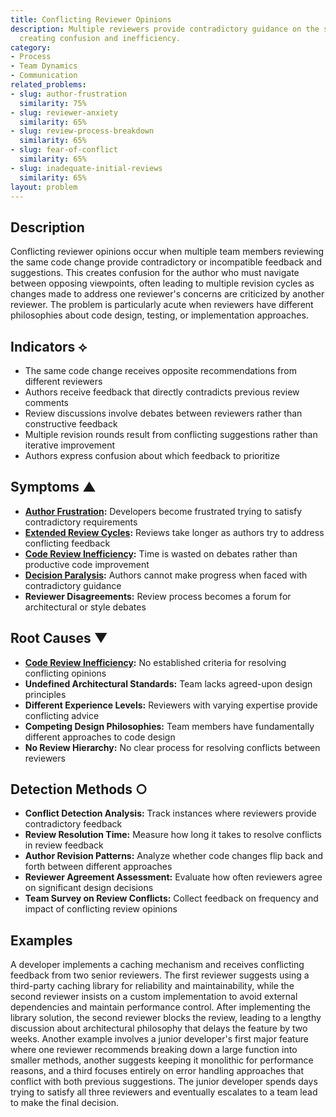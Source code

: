 ```yaml
---
title: Conflicting Reviewer Opinions
description: Multiple reviewers provide contradictory guidance on the same code changes,
  creating confusion and inefficiency.
category:
- Process
- Team Dynamics
- Communication
related_problems:
- slug: author-frustration
  similarity: 75%
- slug: reviewer-anxiety
  similarity: 65%
- slug: review-process-breakdown
  similarity: 65%
- slug: fear-of-conflict
  similarity: 65%
- slug: inadequate-initial-reviews
  similarity: 65%
layout: problem
---
```


## Description

Conflicting reviewer opinions occur when multiple team members reviewing the same code change provide contradictory or incompatible feedback and suggestions. This creates confusion for the author who must navigate between opposing viewpoints, often leading to multiple revision cycles as changes made to address one reviewer's concerns are criticized by another reviewer. The problem is particularly acute when reviewers have different philosophies about code design, testing, or implementation approaches.

## Indicators ⟡

- The same code change receives opposite recommendations from different reviewers
- Authors receive feedback that directly contradicts previous review comments
- Review discussions involve debates between reviewers rather than constructive feedback
- Multiple revision rounds result from conflicting suggestions rather than iterative improvement
- Authors express confusion about which feedback to prioritize

## Symptoms ▲

- **[Author Frustration](author-frustration.md):** Developers become frustrated trying to satisfy contradictory requirements
- **[Extended Review Cycles](extended-review-cycles.md):** Reviews take longer as authors try to address conflicting feedback
- **[Code Review Inefficiency](code-review-inefficiency.md):** Time is wasted on debates rather than productive code improvement
- **[Decision Paralysis](decision-paralysis.md):** Authors cannot make progress when faced with contradictory guidance
- **Reviewer Disagreements:** Review process becomes a forum for architectural or style debates

## Root Causes ▼

- **[Code Review Inefficiency](code-review-inefficiency.md):** No established criteria for resolving conflicting opinions
- **Undefined Architectural Standards:** Team lacks agreed-upon design principles
- **Different Experience Levels:** Reviewers with varying expertise provide conflicting advice
- **Competing Design Philosophies:** Team members have fundamentally different approaches to code design
- **No Review Hierarchy:** No clear process for resolving conflicts between reviewers

## Detection Methods ○

- **Conflict Detection Analysis:** Track instances where reviewers provide contradictory feedback
- **Review Resolution Time:** Measure how long it takes to resolve conflicts in review feedback
- **Author Revision Patterns:** Analyze whether code changes flip back and forth between different approaches
- **Reviewer Agreement Assessment:** Evaluate how often reviewers agree on significant design decisions
- **Team Survey on Review Conflicts:** Collect feedback on frequency and impact of conflicting review opinions

## Examples

A developer implements a caching mechanism and receives conflicting feedback from two senior reviewers. The first reviewer suggests using a third-party caching library for reliability and maintainability, while the second reviewer insists on a custom implementation to avoid external dependencies and maintain performance control. After implementing the library solution, the second reviewer blocks the review, leading to a lengthy discussion about architectural philosophy that delays the feature by two weeks. Another example involves a junior developer's first major feature where one reviewer recommends breaking down a large function into smaller methods, another suggests keeping it monolithic for performance reasons, and a third focuses entirely on error handling approaches that conflict with both previous suggestions. The junior developer spends days trying to satisfy all three reviewers and eventually escalates to a team lead to make the final decision.